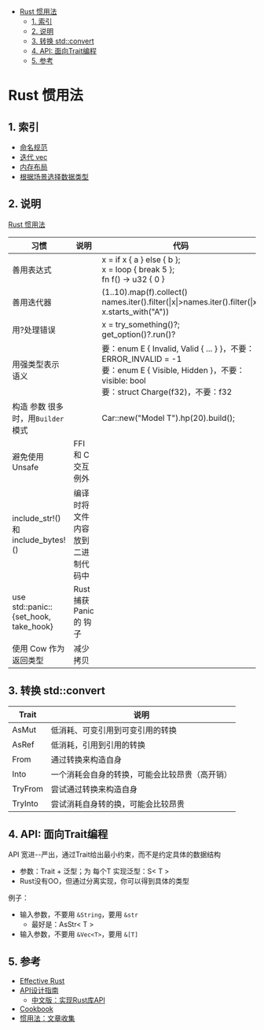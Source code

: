 - [Rust 惯用法](#rust-惯用法)
  - [1. 索引](#1-索引)
  - [2. 说明](#2-说明)
  - [3. 转换 std::convert](#3-转换-stdconvert)
  - [4. API: 面向Trait编程](#4-api-面向trait编程)
  - [5. 参考](#5-参考)

# Rust 惯用法

## 1. 索引

+ [命名规范](./01_name.md)
+ [迭代 vec](./02_iter_vec.md)
+ [内存布局](./03_memory_layout.md)
+ [根据场景选择数据类型](./04_choose_type.md)

## 2. 说明

[Rust 惯用法](https://cheats.rs/)

| 习惯                                  | 说明                              | 代码                                                                                                                                                             |
| ------------------------------------- | --------------------------------- | ---------------------------------------------------------------------------------------------------------------------------------------------------------------- |
| 善用表达式                            |                                   | x = if x { a } else { b }; <br> x = loop { break 5 }; <br> fn f() -> u32 { 0 }                                                                                   |
| 善用迭代器                            |                                   | (1..10).map(f).collect() <br> names.iter().filter(\|x\|>names.iter().filter(\|x\| x.starts_with("A"))                                                            |
| 用?处理错误                           |                                   | x = try_something()?; <br> get_option()?.run()?                                                                                                                  |
| 用强类型表示语义                      |                                   | 要：enum E { Invalid, Valid { ... } }，不要：ERROR_INVALID = -1 <br> 要：enum E { Visible, Hidden }，不要： visible: bool <br> 要：struct Charge(f32)，不要：f32 |
| 构造 参数 很多时，用`Builder`模式     |                                   | Car::new("Model T").hp(20).build();                                                                                                                              |
| 避免使用 Unsafe                       | FFI 和 C 交互 例外                |
| include_str!() 和 include_bytes!()    | 编译时将文件内容放到 二进制代码中 |                                                                                                                                                                  |
| use std::panic::{set_hook, take_hook} | Rust 捕获 Panic 的 钩子           |                                                                                                                                                                  |
| 使用 Cow<str> 作为返回类型            | 减少拷贝                          |                                                                                                                                                                  |

## 3. 转换 std::convert

| Trait   | 说明                                           |
| ------- | ---------------------------------------------- |
| AsMut   | 低消耗、可变引用到可变引用的转换               |
| AsRef   | 低消耗，引用到引用的转换                       |
| From    | 通过转换来构造自身                             |
| Into    | 一个消耗会自身的转换，可能会比较昂贵（高开销） |
| TryFrom | 尝试通过转换来构造自身                         |
| TryInto | 尝试消耗自身转的换，可能会比较昂贵             |

## 4. API: 面向Trait编程

API 宽进--严出，通过Trait给出最小约束，而不是约定具体的数据结构

+ 参数：Trait + 泛型；为 每个T 实现泛型：S< T >
+ Rust没有OO，但通过分离实现，你可以得到具体的类型

例子：

+ 输入参数，不要用 `&String`，要用 `&str`
	- 最好是：AsStr< T >
+ 输入参数，不要用 `&Vec<T>`，要用 `&[T]`

## 5. 参考

+ [Effective Rust](https://www.lurklurk.org/effective-rust/intro.html)
+ [API设计指南](https://rust-lang.github.io/api-guidelines/about.html)
	- [中文版：实现Rust库API](https://www.aloxaf.com/2019/11/elegant_apis_in_rust/)
+ [Cookbook](https://rust-lang-nursery.github.io/rust-cookbook/)
+ [惯用法：文章收集](https://github.com/mre/idiomatic-rust)